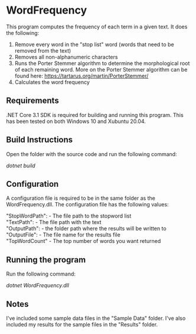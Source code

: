 # WordFrequency

This program computes the frequency of each term in a given text. It does the following:

1. Remove every word in the "stop list" word (words that need to be removed from the text)
2. Removes all non-alphanumeric characters
3. Runs the Porter Stemmer algorithm to determine the morphological root of each remaining word. More on the Porter Stemmer algorithm can be found here:
   https://tartarus.org/martin/PorterStemmer/
4. Calculates the word frequency 

## Requirements

.NET Core 3.1 SDK is required for building and running this program. This has been tested on both Windows 10 and Xubuntu 20.04. 

## Build Instructions
Open the folder with the source code and run the following command:

<em>dotnet build</em>

## Configuration

A configuration file is required to be in the same folder as the WordFrequency.dll. The configuration file has the following values:

  "StopWordPath": - The file path to the stopword list </br>
  "TextPath": - The file path with the text </br>
  "OutputPath": - the folder path where the results will be written to </br>
  "OutputFile": - The file name for the results file </br>
  "TopWordCount" - The top number of words you want returned 


## Running the program

Run the following command:

<em> dotnet WordFrequency.dll </em>

## Notes 

I've included some sample data files in the "Sample Data" folder. I've also included my results for the sample files in the "Results" folder. 